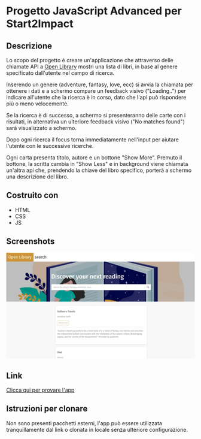 # Progetto JavaScript Advanced per Start2Impact

## Descrizione

Lo scopo del progetto è creare un'applicazione che attraverso delle chiamate API a [Open Library](https://openlibrary.org/developers/api) mostri una lista di libri, in base al genere specificato dall'utente nel campo di ricerca.

Inserendo un genere (adventure, fantasy, love, ecc) si avvia la chiamata per ottenere i dati e a schermo compare un feedback visivo ("Loading..") per indicare all'utente che la ricerca è in corso, dato che l'api può rispondere più o meno velocemente.

Se la ricerca è di successo, a schermo si presenteranno delle carte con i risultati, in alternativa un ulteriore feedback visivo ("No matches found") sarà visualizzato a schermo.

Dopo ogni ricerca il focus torna immediatamente nell'input per aiutare l'utente con le successive ricerche.

Ogni carta presenta titolo, autore e un bottone "Show More". Premuto il bottone, la scritta cambia in "Show Less" e in background viene chiamata un'altra api che, prendendo la chiave del libro specifico, porterà a schermo una descrizione del libro.

## Costruito con

- HTML
- CSS
- JS

## Screenshots

![App screenshot](./public/img/screenshot.jpeg)

## Link

[Clicca qui per provare l'app](url)

## Istruzioni per clonare

Non sono presenti pacchetti esterni, l'app può essere utilizzata tranquillamente dal link o clonata in locale senza ulteriore configurazione.
